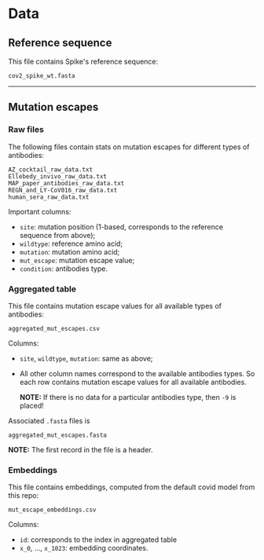 # Data

## Reference sequence

This file contains Spike's reference sequence:

```
cov2_spike_wt.fasta
```

---

## Mutation escapes

### Raw files

The following files contain stats on mutation escapes for different types of antibodies:

```
AZ_cocktail_raw_data.txt
Ellebedy_invivo_raw_data.txt
MAP_paper_antibodies_raw_data.txt
REGN_and_LY-CoV016_raw_data.txt
human_sera_raw_data.txt
```

Important columns:

- `site`: mutation position (1-based, corresponds to the reference sequence from above);
- `wildtype`: reference amino acid;
- `mutation`: mutation amino acid;
- `mut_escape`: mutation escape value;
- `condition`: antibodies type.


### Aggregated table

This file contains mutation escape values for all available types of antibodies:

```
aggregated_mut_escapes.csv
```

Columns:

- `site`, `wildtype`, `mutation`: same as above;
- All other column names correspond to the available antibodies types. So each row contains mutation escape values for all available antibodies.

  **NOTE:** If there is no data for a particular antibodies type, then `-9` is placed!

Associated `.fasta` files is

```
aggregated_mut_escapes.fasta
```

**NOTE:** The first record in the file is a header.


### Embeddings

This file contains embeddings, computed from the default covid model from this repo:
```
mut_escape_embeddings.csv
```

Columns:
- `id`: corresponds to the index in aggregated table
- `x_0`, ..., `x_1023`: embedding coordinates.
